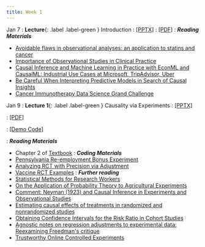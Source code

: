 ```yaml
---
title: Week 1
---
```


Jan 7
: **Lecture**{: .label .label-green } Introduction
  : [[PPTX]](https://github.com/stanford-msande228/winter25/raw/main/assets/presentations/MSANDE228_Introduction.pptx)
  : [[PDF]](https://github.com/stanford-msande228/winter25/raw/main/assets/presentations/MSANDE228_Introduction.pdf)
: ***Reading Materials***
- [Avoidable flaws in observational analyses: an application to statins and cancer](https://www.nature.com/articles/s41591-019-0597-x)
- [Importance of Observational Studies in Clinical Practice](https://reader.elsevier.com/reader/sd/pii/S0149291807001841?token=0B979B919B9985F0848EEBBC480973DE11B3C4C25792D181F5E150D0D1273372545994BBB41517CFD41E029ABDFFEC25&originRegion=us-east-1&originCreation=20230110025926)
- [Causal Inference and Machine Learning in Practice with EconML and CausalML: Industrial Use Cases at Microsoft, TripAdvisor, Uber](https://causal-machine-learning.github.io/kdd2021-tutorial/)
- [Be Careful When Interpreting Predictive Models in Search of Causal Insights](https://towardsdatascience.com/be-careful-when-interpreting-predictive-models-in-search-of-causal-insights-e68626e664b6)
- [Cancer Immunotherapy Data Science Grand Challenge](https://www.topcoder.com/challenges/0494170d-3136-4139-89e0-6c1b009c66a2)

Jan 9
: **Lecture 1**{: .label .label-green } Causality via Experiments
  : [ [PPTX] ](https://github.com/stanford-msande228/winter25/raw/main/assets/presentations/MSANDE228_Lecture2_Causality_via_Experiments.pptx)

  : [ [PDF] ](https://github.com/stanford-msande228/winter25/raw/main/assets/presentations/MSANDE228_Lecture2_Causality_via_Experiments.pdf)
  
  : [ [Demo Code] ](https://colab.research.google.com/github/stanford-msande228/winter25/blob/main/assets/code/Lecture1-Demo.ipynb)

: ***Reading Materials***
- Chapter 2 of [Textbook](https://causalml-book.org)
: ***Coding Materials***
- [Pennsylvania Re-employment Bonus Experiment](https://github.com/CausalAIBook/MetricsMLNotebooks/blob/main/CM1/python-rct-penn-precision-adj.ipynb)
- [Analyzing RCT with Precision via Adjustment](https://github.com/CausalAIBook/MetricsMLNotebooks/blob/main/CM1/python-sim-precision-adj.ipynb)
- [Vaccine RCT Examples](https://github.com/CausalAIBook/MetricsMLNotebooks/blob/main/CM1/python-rct-vaccines.ipynb)
: ***Further reading***
- [Statistical Methods for Research Workers](https://link.springer.com/chapter/10.1007/978-1-4612-4380-9_6)
- [On the Application of Probability Theory to Agricultural Experiments](https://www.jstor.org/stable/2245382)
- [Comment: Neyman (1923) and Causal Inference in Experiments and Observational Studies](https://www.jstor.org/stable/2245383)
- [Estimating causal effects of treatments in randomized and nonrandomized studies](http://www.fsb.muohio.edu/lij14/420_paper_Rubin74.pdf)
- [Obtaining Confidence Intervals for the Risk Ratio in Cohort Studies](https://www.jstor.org/stable/pdf/2530610.pdf)
- [Agnostic notes on regression adjustments to experimental data: Reexamining Freedman's critique](https://arxiv.org/abs/1208.2301)
- [Trustworthy Online Controlled Experiments](https://experimentguide.com/)


